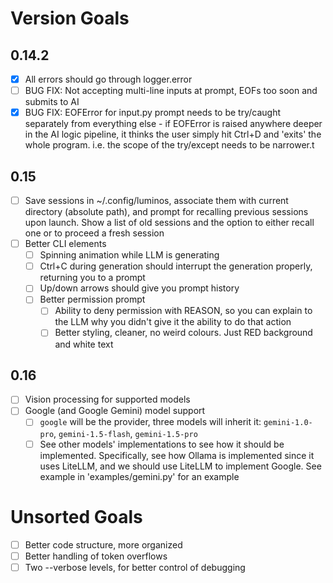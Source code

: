 # Version Goals

## 0.14.2
- [x] All errors should go through logger.error
- [ ] BUG FIX: Not accepting multi-line inputs at prompt, EOFs too soon and submits to AI
- [x] BUG FIX: EOFError for input.py prompt needs to be try/caught separately from everything else - if EOFError is raised anywhere deeper in the AI logic pipeline, it thinks the user simply hit Ctrl+D and 'exits' the whole program. i.e. the scope of the try/except needs to be narrower.t

## 0.15
- [ ] Save sessions in ~/.config/luminos, associate them with current directory (absolute path), and prompt for recalling previous sessions upon launch. Show a list of old sessions and the option to either recall one or to proceed a fresh session
- [ ] Better CLI elements
    - [ ] Spinning animation while LLM is generating
    - [ ] Ctrl+C during generation should interrupt the generation properly, returning you to a prompt
    - [ ] Up/down arrows should give you prompt history
    - [ ] Better permission prompt
        - [ ] Ability to deny permission with REASON, so you can explain to the LLM why you didn't give it the ability to do that action
        - [ ] Better styling, cleaner, no weird colours. Just RED background and white text

## 0.16
- [ ] Vision processing for supported models
- [ ] Google (and Google Gemini) model support
    - [ ] `google` will be the provider, three models will inherit it: `gemini-1.0-pro`, `gemini-1.5-flash`, `gemini-1.5-pro`
    - [ ] See other models' implementations to see how it should be implemented. Specifically, see how Ollama is implemented since it uses LiteLLM, and we should use LiteLLM to implement Google. See example in 'examples/gemini.py' for an example

# Unsorted Goals
- [ ] Better code structure, more organized
- [ ] Better handling of token overflows
- [ ] Two --verbose levels, for better control of debugging